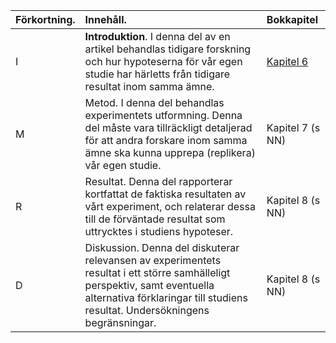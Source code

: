 |Förkortning. |Innehåll.                                                                                                                                                                                                   |Bokkapitel           |
|:------------|:-----------------------------------------------------------------------------------------------------------------------------------------------------------------------------------------------------------|:--------------------|
|I            |**Introduktion**. I denna del av en artikel behandlas tidigare forskning och hur hypoteserna för vår egen studie har härletts från tidigare resultat inom samma ämne.                                       |[Kapitel 6](#chap06) |
|M            |Metod. I denna del behandlas experimentets utformning. Denna del måste vara tillräckligt detaljerad för att andra forskare inom samma ämne ska kunna upprepa (replikera) vår egen studie.                   |Kapitel 7 (s NN)     |
|R            |Resultat. Denna del rapporterar kortfattat de faktiska resultaten av vårt experiment, och relaterar dessa till de förväntade resultat som uttrycktes i studiens hypoteser.                                  |Kapitel 8 (s NN)     |
|D            |Diskussion. Denna del diskuterar relevansen av experimentets resultat i ett större samhälleligt perspektiv, samt eventuella alternativa förklaringar till studiens resultat. Undersökningens begränsningar. |Kapitel 8 (s NN)     |
